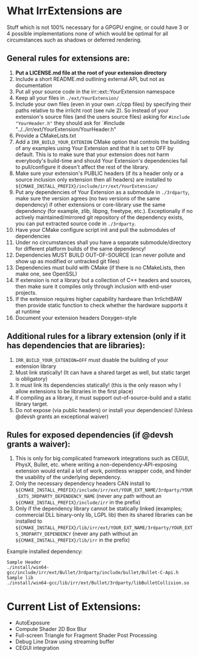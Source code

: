 # What IrrExtensions are

Stuff which is not 100% necessary for a GPGPU engine, or could have 3 or 4 possible implementations
none of which would be optimal for all circumstances such as shadows or deferred rendering.

## General rules for extensions are:
1) **Put a LICENSE.md file at the root of your extension directory**
2) Include a short README.md outlining external API, but not as documentation
3) Put all your source code in the irr::ext::YourExtension namespace
4) Keep all your files in `./ext/YourExtension/`
5) Include your own files (even in your own .c/cpp files) by specifying their paths relative to the irrlicht root (see rule 2). So instead of your extension's source files (and the users source files) asking for `#include "YourHeader.h"` they should ask for `#include "../../irr/ext/YourExtension/YourHeader.h"
6) Provide a CMakeLists.txt
7) Add a `IRR_BUILD_YOUR_EXTENION` CMake option that controls the building of any examples using Your Extension and that it is set to OFF by default. This is to make sure that your extension does not harm everybody's build-time and should Your Extension's dependencies fail to pull/configure it doesn't affect the rest of the library.
8) Make sure your extension's PUBLIC headers (if its a header only or a source inclusion only extension then all headers) are installed to `${CMAKE_INSTALL_PREFIX}/include/irr/ext/YourExtension/`
9) Put any dependencies of Your Extension as a submodule in `./3rdparty`, make sure the version agrees (no two versions of the same dependency) if other extensions or core-library use the same dependency (for example, zlib, libpng, freetype, etc.). Exceptionally if no actively maintained/mirrored git repository of the dependency exists, you can put extracted source code in `./3rdparty`.
10) Have your CMake configure script init and pull the submodules of dependencies
11) Under no circumstances shall you have a separate submodule/directory for different platform builds of the same dependency!
12) Dependencies MUST BUILD OUT-OF-SOURCE (can never pollute and show up as modified or untracked git files)
13) Dependencies must build with CMake (if there is no CMakeLists, then make one, see OpenSSL)
14) If extension is not a library but a collection of C++ headers and sources, then make sure it compiles only through inclusion with end-user projects.
15) If the extension requires higher capability hardware than IrrlichtBAW then provide static function to check whether the hardware supports it at runtime
16) Document your extension headers Doxygen-style


## Additional rules for a library extension (only if it has dependencies that are libraries):
1) `IRR_BUILD_YOUR_EXTENION=OFF` must disable the building of your extension library
2) Must link statically! (It can have a shared target as well, but static target is obligatory)
3) It must link its dependencies statically! (this is the only reason why I allow extensions to be libraries in the first place)
4) If compiling as a library, it must support out-of-source-build and a static library target.
5) Do not expose (via public headers) or install your dependencies! (Unless @devsh grants an exceptional waiver)


## Rules for exposed dependencies (if @devsh grants a waiver):
1) This is only for big complicated framework integrations such as CEGUI, PhysX, Bullet, etc. where writing a non-dependency-API-exposing extension would entail a lot of work, pointless wrapper code, and hinder the usability of the underlying dependency.
2) Only the necessary dependency headers CAN install to `${CMAKE_INSTALL_PREFIX}/include/irr/ext/YOUR_EXT_NAME/3rdparty/YOUR_EXTS_3RDPARTY_DEPENDENCY_NAME` (never any path without an `${CMAKE_INSTALL_PREFIX}/include/irr` in the prefix)
3) Only if the dependency library cannot be statically linked (examples; commercial DLL binary-only lib, LGPL lib) then its shared libraries can be installed to `${CMAKE_INSTALL_PREFIX}/lib/irr/ext/YOUR_EXT_NAME/3rdparty/YOUR_EXTS_3RDPARTY_DEPENDENCY` (never any path without an `${CMAKE_INSTALL_PREFIX}/lib/irr` in the prefix)

Example installed dependency:
```
Sample Header
./install/win64-gcc/include/irr/ext/Bullet/3rdparty/include/bullet/Bullet-C-Api.h
Sample lib
./install/win64-gcc/lib/irr/ext/Bullet/3rdparty/libBulletCollision.so
```


# Current List of Extensions:
+ AutoExposure
+ Compute Shader 2D Box Blur
+ Full-screen Triangle for Fragment Shader Post Processing
+ Debug Line Draw using streaming buffer
+ CEGUI integration
